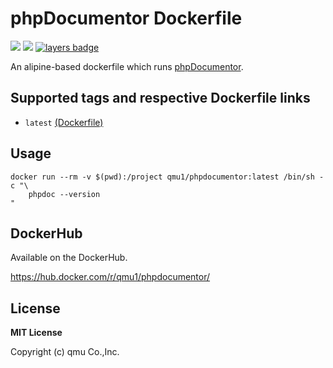# phpDocumentor Dockerfile 

![](https://img.shields.io/docker/pulls/qmu1/phpdocumentor.svg)
![](https://img.shields.io/docker/build/qmu1/phpdocumentor.svg)
[![layers badge](https://images.microbadger.com/badges/image/qmu1/phpdocumentor.svg)](https://microbadger.com/images/qmu1/phpdocumentor)

An alipine-based dockerfile which runs [phpDocumentor](https://github.com/phpDocumentor/phpDocumentor2).

## Supported tags and respective Dockerfile links

* `latest` [(Dockerfile)](https://github.com/qmu/dockerfiles/blob/master/src/phpdocumentor/Dockerfile)

## Usage

```
docker run --rm -v $(pwd):/project qmu1/phpdocumentor:latest /bin/sh -c "\
    phpdoc --version
"
```

## DockerHub

Available on the DockerHub.

https://hub.docker.com/r/qmu1/phpdocumentor/

## License 

**MIT License**

Copyright (c) qmu Co.,Inc.
